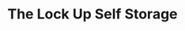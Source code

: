 ---
title: "The Lock Up Self Storage"
url: /honolulu/the-lock-up-self-storage/
shop: storage rental
---
